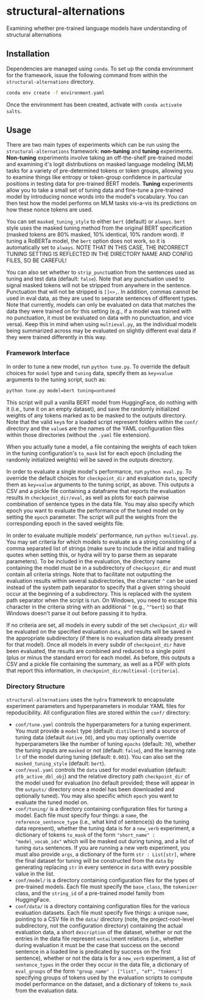 # structural-alternations

Examining whether pre-trained language models have understanding of structural alternations


## Installation

Dependencies are managed using `conda`. To set up the conda environment for the framework, issue the following command from within the `structural-alternations` directory.
```bash
conda env create -f environment.yaml
```
Once the environment has been created, activate with `conda activate salts`.

## Usage

There are two main types of experiments which can be run using the 
`structural-alternations` framework: **non-tuning** and **tuning** experiments.
**Non-tuning** experiments involve taking an off-the-shelf pre-trained model
and examining it's logit distributions on masked language modeling (MLM) tasks
for a variety of pre-determined tokens or token groups, allowing you to examine
things like entropy or token-group confidence in particular positions in testing
data for pre-trained BERT models. **Tuning** experiments allow you to take a 
small set of tuning data and fine-tune a pre-trained model by introducing nonce 
words into the model's vocabulary. You can then test how the model performs on
MLM tasks vis-a-vis its predictions on how these nonce tokens are used.

You can set `masked_tuning_style` to either `bert` (default) or `always`. `bert` style uses the masked tuning method from the original BERT specification (masked tokens are 80% masked, 10% identical, 10% random word). If tuning a RoBERTa model, the `bert` option does not work, so it is automatically set to `always`. NOTE THAT IN THIS CASE, THE INCORRECT TUNING SETTING IS REFLECTED IN THE DIRECTORY NAME AND CONFIG FILES, SO BE CAREFUL!

You can also set whether to `strip_punct`uation from the sentences used as tuning and test data (default: `false`). Note that any punctuation used to signal masked tokens will not be stripped from anywhere in the sentence. Punctuation that will not be stripped is `[]<>,`. In addition, commas cannot be used in eval data, as they are used to separate sentences of different types. Note that currently, models can only be evaluated on data that matches the data they were trained on for this setting (e.g., if a model was trained with no punctuation, it must be evaluated on data with no punctuation, and vice versa). Keep this in mind when using `multieval.py`, as the individual models being summarized across may be evaluated on slightly different eval data if they were trained differently in this way.

### Framework Interface

In order to tune a new model, run `python tune.py`. To override the default choices
for `model` type and `tuning` data, specify them as `key=value` arguments to the
tuning script, such as:
```bash
python tune.py model=bert tuning=untuned
```
This script will pull a vanilla BERT model from HuggingFace, do nothing with it 
(i.e., tune it on an empty dataset), and save the randomly initialized weights of any tokens marked as to be masked to the outputs directory. Note 
that the valid `key`s for a loaded script represent folders within the `conf/` directory
and the `value`s are the names of the YAML configuration files within those 
directories (without the `.yaml` file extension).

When you actually tune a model, a file containing the weights of each token in the tuning configuration's `to_mask` list for each epoch (including the randomly initialized weights) will be saved in the outputs directory.

In order to evaluate a single model's performance, run `python eval.py`. To override the default choices for `checkpoint_dir` and evaluation `data`, specify them as `key=value` arguments to the tuning script, as above. This outputs a CSV and a pickle file containing a dataframe that reports the evaluation results in `checkpoint_dir/eval`, as well as plots for each pairwise combination of sentence types in the data file. You may also specify which epoch you want to evaluate the performance of the tuned model on by setting the `epoch` parameter. The script will pull the weights from the corresponding epoch in the saved weights file.

In order to evaluate multiple models' performance, run `python multieval.py`. You may set criteria for which models to evaluate as a string consisting of a comma separated list of strings (make sure to include the initial and trailing quotes when setting this, or hydra will try to parse them as separate parameters). To be included in the evaluation, the directory name containing the model must be in a subdirectory of `checkpoint_dir` and must contain all criteria strings. Note that to facilitate not outputting the evaluation results within several subdirectories, the character `^` can be used instead of the system path separator to specify that a given string should occur at the beginning of a subdirectory. This is replaced with the system path separator when the script is run. On Windows, you need to escape this character in the criteria string with an additional `^` (e.g., `^^bert`) so that Windows doesn't parse it out before passing it to hydra.

If no criteria are set, all models in every subdir of the set `checkpoint_dir` will be evaluated on the specified evaluation `data`, and results will be saved in the appropriate subdirectory (if there is no evaluation data already present for that model). Once all models in every subdir of `checkpoint_dir` have been evaluated, the results are combined and reduced to a single point (plus or minus the standard error) for each model. As before, this outputs a CSV and a pickle file containing the summary, as well as a PDF with plots that report this information, in `checkpoint_dir/multieval-[criteria]`.

### Directory Structure

`structural-alternations` uses the `hydra` framework to encapsulate experiment
parameters and hyperparameters in modular YAML files for repoducibility. All
configuration files are stored within the `conf/` directory:

  - `conf/tune.yaml` controls the hyperparameters for a tuning experiment. You must provide a `model` type (default: `distilbert`) and a source of tuning data (default `dative_DO`), and you may optionally override hyperparameters like the number of tuning `epochs` (default: `70`), whether the tuning inputs are `masked` or not (default: `false`), and the learning rate `lr` of the model during tuning (default: `0.001`). You can also set the `masked_tuning_style` (default: `bert`).
  - `conf/eval.yaml` controls the `data` used for model evaluation (default: `ptb_active_dbl_obj`) and the relative directory path `checkpoint_dir` of the model used for evaluation (no default provided; these will appear in the `outputs/` directory once a model has been downloaded and optionally tuned). You may also specific which `epoch` you want to evaluate the tuned model on.
  - `conf/tuning/` is a directory containing configuration files for tuning a model. Each file must specify four things: a `name`, the `reference_sentence_type` (i.e., what kind of sentence(s) do the tuning data represent), whether the tuning data is for a `new_verb` experiment, a dictionary of tokens `to_mask` of the form `"short_name" : "model_vocab_idx"` which will be masked out during tuning, and a list of tuning `data` sentences. If you are running a new verb experiment, you must also provide `args`, a dictionary of the form `str : List[str]`, where the final dataset for tuning will be constructed from the `data` by generating replacing `str` in every sentence in `data` with every possible value in the list.
  - `conf/model/` is a directory containing configuration files for the types of pre-trained models. Each file must specify the `base_class`, the `tokenizer` class, and the `string_id` of a pre-trained model family from HuggingFace.
  - `conf/data/` is a directory containing configuration files for the various evaluation datasets. Each file must specify five things: a unique `name`, pointing to a CSV file in the `data/` directory (note, the project-root-level subdirectory, not the configuration directory) containing the actual evaluation data, a short `description` of the dataset, whether or not the entries in the data file represent `entail`ment relations (i.e., whether during evaluation it must be the case that success on the second sentence in a loaded line is predicated by success on the first sentence), whether or not the data is for a `new_verb` experiment, a list of `sentence_types` in the order they occur in the data file, a dictionary of `eval_groups` of the form `"group_name" : ["list", "of", "tokens"]` specifying groups of tokens used by the evaluation scripts to compute model performance on the dataset, and a dictionary of tokens `to_mask` from the evaluation data.